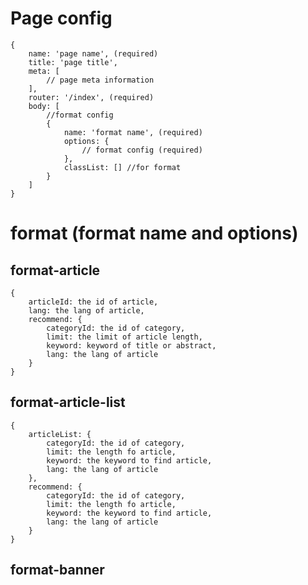 # Page config

```
{
	name: 'page name', (required)
	title: 'page title',
	meta: [
		// page meta information
	],
	router: '/index', (required)
	body: [
		//format config
		{
			name: 'format name', (required)
			options: {
				// format config (required)
			},
			classList: [] //for format
		}
	]
}
```

# format (format name and options)

## format-article

```
{
	articleId: the id of article,
	lang: the lang of article,
	recommend: {
		categoryId: the id of category,
		limit: the limit of article length,
		keyword: keyword of title or abstract,
		lang: the lang of article
	}
}
```

## format-article-list

```
{
	articleList: {
		categoryId: the id of category,
		limit: the length fo article,
		keyword: the keyword to find article,
		lang: the lang of article
	},
	recommend: {
		categoryId: the id of category,
		limit: the length fo article,
		keyword: the keyword to find article,
		lang: the lang of article
	}
}
```

## format-banner
```
```
